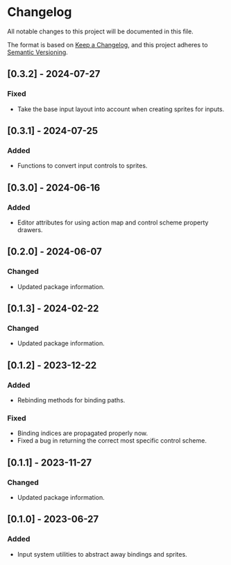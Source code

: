 # Changelog

All notable changes to this project will be documented in this file.

The format is based on [Keep a Changelog](https://keepachangelog.com/en/1.1.0/),
and this project adheres to [Semantic Versioning](https://semver.org/spec/v2.0.0.html).

## [0.3.2] - 2024-07-27

### Fixed

- Take the base input layout into account when creating sprites for inputs.

## [0.3.1] - 2024-07-25

### Added

- Functions to convert input controls to sprites.

## [0.3.0] - 2024-06-16

### Added

- Editor attributes for using action map and control scheme property drawers.

## [0.2.0] - 2024-06-07

### Changed

- Updated package information.

## [0.1.3] - 2024-02-22

### Changed

- Updated package information.

## [0.1.2] - 2023-12-22

### Added

- Rebinding methods for binding paths.

### Fixed

- Binding indices are propagated properly now.
- Fixed a bug in returning the correct most specific control scheme.

## [0.1.1] - 2023-11-27

### Changed

- Updated package information.

## [0.1.0] - 2023-06-27

### Added

- Input system utilities to abstract away bindings and sprites.